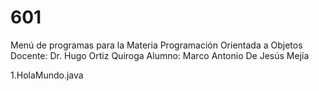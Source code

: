 # 601

Menú de programas para la Materia Programación Orientada a Objetos
Docente: Dr. Hugo Ortiz Quiroga
Alumno: Marco Antonio De Jesús Mejía

1.HolaMundo.java